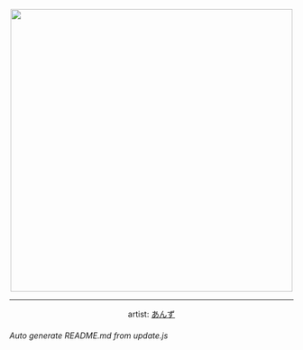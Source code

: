 
<p align="center">
  <img width="500" src="https://nekos.best/api/v2/neko/0376.png">
  <hr/>
  <center>
    artist: <a href="https://www.pixiv.net/en/artworks/87834938">あんず</a>
  </center>
</p>


###### Auto generate README.md from update.js

